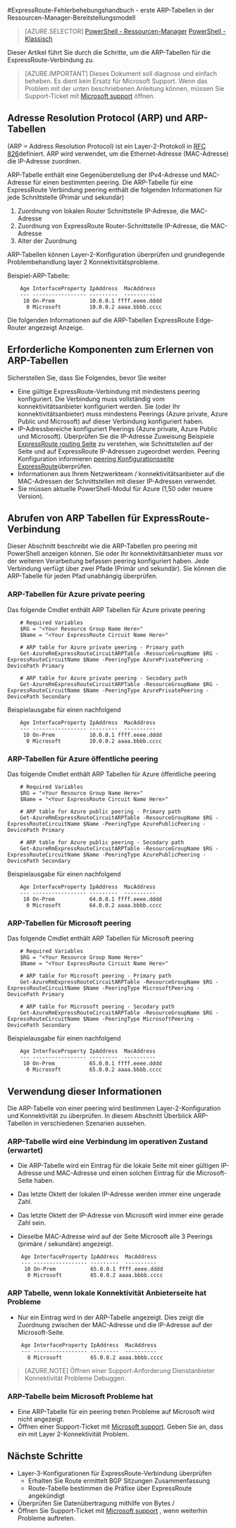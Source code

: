 <properties 
   pageTitle="ExpressRoute-Fehlersuche - ARP-Tabellen abrufen | Microsoft Azure"
   description="Diese Seite enthält Hinweise auf ARP Tabellen für eine ExpressRoute-Verbindung"
   documentationCenter="na"
   services="expressroute"
   authors="ganesr"
   manager="carolz"
   editor="tysonn"/>
<tags 
   ms.service="expressroute"
   ms.devlang="na"
   ms.topic="article" 
   ms.tgt_pltfrm="na"
   ms.workload="infrastructure-services" 
   ms.date="10/10/2016"
   ms.author="ganesr"/>

#<a name="expressroute-troubleshooting-guide---getting-arp-tables-in-the-resource-manager-deployment-model"></a>ExpressRoute-Fehlerbehebungshandbuch - erste ARP-Tabellen in der Ressourcen-Manager-Bereitstellungsmodell

> [AZURE.SELECTOR]
[PowerShell - Ressourcen-Manager](expressroute-troubleshooting-arp-resource-manager.md)
[PowerShell - Klassisch](expressroute-troubleshooting-arp-classic.md)

Dieser Artikel führt Sie durch die Schritte, um die ARP-Tabellen für die ExpressRoute-Verbindung zu. 

>[AZURE.IMPORTANT] Dieses Dokument soll diagnose und einfach beheben. Es dient kein Ersatz für Microsoft Support. Wenn das Problem mit der unten beschriebenen Anleitung können, müssen Sie Support-Ticket mit [Microsoft support](https://portal.azure.com/?#blade/Microsoft_Azure_Support/HelpAndSupportBlade) öffnen.

## <a name="address-resolution-protocol-arp-and-arp-tables"></a>Adresse Resolution Protocol (ARP) und ARP-Tabellen
(ARP = Address Resolution Protocol) ist ein Layer-2-Protokoll in [RFC 826](https://tools.ietf.org/html/rfc826)definiert. ARP wird verwendet, um die Ethernet-Adresse (MAC-Adresse) die IP-Adresse zuordnen.

ARP-Tabelle enthält eine Gegenüberstellung der IPv4-Adresse und MAC-Adresse für einen bestimmten peering. Die ARP-Tabelle für eine ExpressRoute Verbindung peering enthält die folgenden Informationen für jede Schnittstelle (Primär und sekundär)

1. Zuordnung von lokalen Router Schnittstelle IP-Adresse, die MAC-Adresse
2. Zuordnung von ExpressRoute Router-Schnittstelle IP-Adresse, die MAC-Adresse
3. Alter der Zuordnung

ARP-Tabellen können Layer-2-Konfiguration überprüfen und grundlegende Problembehandlung layer 2 Konnektivitätsprobleme. 

Beispiel-ARP-Tabelle: 

        Age InterfaceProperty IpAddress  MacAddress    
        --- ----------------- ---------  ----------    
         10 On-Prem           10.0.0.1 ffff.eeee.dddd
          0 Microsoft         10.0.0.2 aaaa.bbbb.cccc


Die folgenden Informationen auf die ARP-Tabellen ExpressRoute Edge-Router angezeigt Anzeige. 

## <a name="prerequisites-for-learning-arp-tables"></a>Erforderliche Komponenten zum Erlernen von ARP-Tabellen

Sicherstellen Sie, dass Sie Folgendes, bevor Sie weiter

 - Eine gültige ExpressRoute-Verbindung mit mindestens peering konfiguriert. Die Verbindung muss vollständig vom konnektivitätsanbieter konfiguriert werden. Sie (oder Ihr konnektivitätsanbieter) muss mindestens Peerings (Azure private, Azure Public und Microsoft) auf dieser Verbindung konfiguriert haben.
 - IP-Adressbereiche konfiguriert Peerings (Azure private, Azure Public und Microsoft). Überprüfen Sie die IP-Adresse Zuweisung Beispiele [ExpressRoute routing Seite](expressroute-routing.md) zu verstehen, wie Schnittstellen auf der Seite und auf ExpressRoute IP-Adressen zugeordnet werden. Peering Konfiguration informieren [peering Konfigurationsseite ExpressRoute](expressroute-howto-routing-arm.md)überprüfen.
 - Informationen aus Ihrem Netzwerkteam / konnektivitätsanbieter auf die MAC-Adressen der Schnittstellen mit dieser IP-Adressen verwendet.
 - Sie müssen aktuelle PowerShell-Modul für Azure (1,50 oder neuere Version).

## <a name="getting-the-arp-tables-for-your-expressroute-circuit"></a>Abrufen von ARP Tabellen für ExpressRoute-Verbindung
Dieser Abschnitt beschreibt wie die ARP-Tabellen pro peering mit PowerShell anzeigen können. Sie oder Ihr konnektivitätsanbieter muss vor der weiteren Verarbeitung befassen peering konfiguriert haben. Jede Verbindung verfügt über zwei Pfade (Primär und sekundär). Sie können die ARP-Tabelle für jeden Pfad unabhängig überprüfen.

### <a name="arp-tables-for-azure-private-peering"></a>ARP-Tabellen für Azure private peering
Das folgende Cmdlet enthält ARP Tabellen für Azure private peering

        # Required Variables
        $RG = "<Your Resource Group Name Here>"
        $Name = "<Your ExpressRoute Circuit Name Here>"
        
        # ARP table for Azure private peering - Primary path
        Get-AzureRmExpressRouteCircuitARPTable -ResourceGroupName $RG -ExpressRouteCircuitName $Name -PeeringType AzurePrivatePeering -DevicePath Primary
        
        # ARP table for Azure private peering - Secodary path
        Get-AzureRmExpressRouteCircuitARPTable -ResourceGroupName $RG -ExpressRouteCircuitName $Name -PeeringType AzurePrivatePeering -DevicePath Secondary 

Beispielausgabe für einen nachfolgend

        Age InterfaceProperty IpAddress  MacAddress    
        --- ----------------- ---------  ----------    
         10 On-Prem           10.0.0.1 ffff.eeee.dddd
          0 Microsoft         10.0.0.2 aaaa.bbbb.cccc


### <a name="arp-tables-for-azure-public-peering"></a>ARP-Tabellen für Azure öffentliche peering
Das folgende Cmdlet enthält ARP Tabellen für Azure öffentliche peering

        # Required Variables
        $RG = "<Your Resource Group Name Here>"
        $Name = "<Your ExpressRoute Circuit Name Here>"
        
        # ARP table for Azure public peering - Primary path
        Get-AzureRmExpressRouteCircuitARPTable -ResourceGroupName $RG -ExpressRouteCircuitName $Name -PeeringType AzurePublicPeering -DevicePath Primary
        
        # ARP table for Azure public peering - Secodary path
        Get-AzureRmExpressRouteCircuitARPTable -ResourceGroupName $RG -ExpressRouteCircuitName $Name -PeeringType AzurePublicPeering -DevicePath Secondary 


Beispielausgabe für einen nachfolgend

        Age InterfaceProperty IpAddress  MacAddress    
        --- ----------------- ---------  ----------    
         10 On-Prem           64.0.0.1 ffff.eeee.dddd
          0 Microsoft         64.0.0.2 aaaa.bbbb.cccc


### <a name="arp-tables-for-microsoft-peering"></a>ARP-Tabellen für Microsoft peering
Das folgende Cmdlet enthält ARP Tabellen für Microsoft peering

        # Required Variables
        $RG = "<Your Resource Group Name Here>"
        $Name = "<Your ExpressRoute Circuit Name Here>"
        
        # ARP table for Microsoft peering - Primary path
        Get-AzureRmExpressRouteCircuitARPTable -ResourceGroupName $RG -ExpressRouteCircuitName $Name -PeeringType MicrosoftPeering -DevicePath Primary
        
        # ARP table for Microsoft peering - Secodary path
        Get-AzureRmExpressRouteCircuitARPTable -ResourceGroupName $RG -ExpressRouteCircuitName $Name -PeeringType MicrosoftPeering -DevicePath Secondary 


Beispielausgabe für einen nachfolgend

        Age InterfaceProperty IpAddress  MacAddress    
        --- ----------------- ---------  ----------    
         10 On-Prem           65.0.0.1 ffff.eeee.dddd
          0 Microsoft         65.0.0.2 aaaa.bbbb.cccc


## <a name="how-to-use-this-information"></a>Verwendung dieser Informationen
Die ARP-Tabelle von einer peering wird bestimmen Layer-2-Konfiguration und Konnektivität zu überprüfen. In diesem Abschnitt Überblick ARP-Tabellen in verschiedenen Szenarien aussehen.

### <a name="arp-table-when-a-circuit-is-in-operational-state-expected-state"></a>ARP-Tabelle wird eine Verbindung im operativen Zustand (erwartet)

 - Die ARP-Tabelle wird ein Eintrag für die lokale Seite mit einer gültigen IP-Adresse und MAC-Adresse und einen solchen Eintrag für die Microsoft-Seite haben. 
 - Das letzte Oktett der lokalen IP-Adresse werden immer eine ungerade Zahl.
 - Das letzte Oktett der IP-Adresse von Microsoft wird immer eine gerade Zahl sein.
 - Dieselbe MAC-Adresse wird auf der Seite Microsoft alle 3 Peerings (primäre / sekundäre) angezeigt. 


        Age InterfaceProperty IpAddress  MacAddress    
        --- ----------------- ---------  ----------    
         10 On-Prem           65.0.0.1 ffff.eeee.dddd
          0 Microsoft         65.0.0.2 aaaa.bbbb.cccc

### <a name="arp-table-when-on-premises--connectivity-provider-side-has-problems"></a>ARP Tabelle, wenn lokale Konnektivität Anbieterseite hat Probleme

 - Nur ein Eintrag wird in der ARP-Tabelle angezeigt. Dies zeigt die Zuordnung zwischen der MAC-Adresse und die IP-Adresse auf der Microsoft-Seite. 

        Age InterfaceProperty IpAddress  MacAddress    
        --- ----------------- ---------  ----------    
          0 Microsoft         65.0.0.2 aaaa.bbbb.cccc

>[AZURE.NOTE] Öffnen einer Support-Anforderung Dienstanbieter Konnektivität Probleme Debuggen. 


### <a name="arp-table-when-microsoft-side-has-problems"></a>ARP-Tabelle beim Microsoft Probleme hat

 - Eine ARP-Tabelle für ein peering treten Probleme auf Microsoft wird nicht angezeigt. 
 -  Öffnen einer Support-Ticket mit [Microsoft support](https://portal.azure.com/?#blade/Microsoft_Azure_Support/HelpAndSupportBlade). Geben Sie an, dass ein mit Layer 2-Konnektivität Problem. 

## <a name="next-steps"></a>Nächste Schritte

 - Layer-3-Konfigurationen für ExpressRoute-Verbindung überprüfen
     - Erhalten Sie Route ermittelt BGP Sitzungen Zusammenfassung 
     - Route-Tabelle bestimmen die Präfixe über ExpressRoute angekündigt
 - Überprüfen Sie Datenübertragung mithilfe von Bytes /
 - Öffnen Sie Support-Ticket mit [Microsoft support](https://portal.azure.com/?#blade/Microsoft_Azure_Support/HelpAndSupportBlade) , wenn weiterhin Probleme auftreten.
